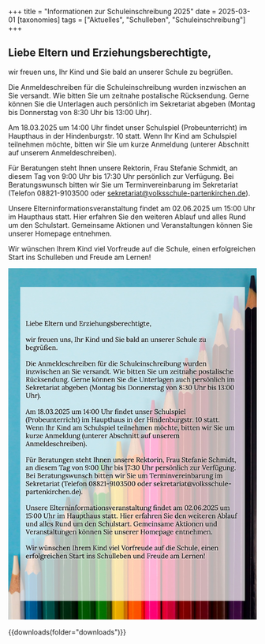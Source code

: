 +++
title = "Informationen zur Schuleinschreibung 2025"
date = 2025-03-01
[taxonomies]
tags = ["Aktuelles", "Schulleben", "Schuleinschreibung"]
+++
## Liebe Eltern und Erziehungsberechtigte,

wir freuen uns, Ihr Kind und Sie bald an unserer Schule zu begrüßen.

<!-- more -->

Die Anmeldeschreiben für die Schuleinschreibung wurden inzwischen an Sie versandt. Wie bitten Sie um zeitnahe postalische Rücksendung. Gerne können Sie die Unterlagen auch persönlich im Sekretariat abgeben (Montag bis Donnerstag von 8:30 Uhr bis 13:00 Uhr).

Am 18.03.2025 um 14:00 Uhr findet unser Schulspiel (Probeunterricht) im Haupthaus in der Hindenburgstr. 10 statt. Wenn Ihr Kind am Schulspiel teilnehmen möchte, bitten wir Sie um kurze Anmeldung (unterer Abschnitt auf unserem Anmeldeschreiben). 

Für Beratungen steht Ihnen unsere Rektorin, Frau Stefanie Schmidt, an diesem Tag von 9:00 Uhr bis 17:30 Uhr persönlich zur Verfügung. Bei Beratungswunsch bitten wir Sie um Terminvereinbarung im Sekretariat (Telefon 08821-9103500 oder sekretariat@volksschule-partenkirchen.de).

Unsere Elterninformationsveranstaltung findet am 02.06.2025 um 15:00 Uhr im Haupthaus statt. Hier erfahren Sie den weiteren Ablauf und alles Rund um den Schulstart. Gemeinsame Aktionen und Veranstaltungen können Sie unserer Homepage entnehmen.

Wir wünschen Ihrem Kind viel Vorfreude auf die Schule, einen erfolgreichen Start ins Schulleben und Freude am Lernen!

![Schuleinschreibung](images/info00014.jpeg)

{{downloads(folder="downloads")}}



